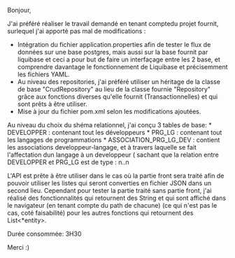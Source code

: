 Bonjour,

 J'ai préféré réaliser le travail demandé en tenant comptedu projet fournit, surlequel j'ai apporté pas mal de modifications :
   * Intégration du fichier application.properties afin de tester le flux de données sur une base postgres, mais aussi sur la base fournit par liquibase et  ceci a pour but de faire un interfaçage entre les 2 base, et comprendre davantage le fonctionnement de Liquibase et précisemment les fichiers YAML.
   * Au niveau des repositories, j'ai préféré utiliser un héritage de la classe de base "CrudRepository" au lieu de la classe fournie "Repository" grâce aux fonctions diverses qu'elle fournit (Transactionnelles) et qui sont prêts à être utiliser.
   * Mise à jour du fichier pom.xml selon les modifications ajoutées.
  
  Au niveau du choix du shéma relationnel, j'ai conçu 3 tables de base: 
     * DEVELOPPER             : contenant tout les développeurs
     * PRG_LG                 : contenant tout les langages de programmations
     * ASSOCIATION_PRG_LG_DEV : contient les associations developpeur-langage, et à travers laquelle se fait l'affectation dun langage à un developpeur ( sachant que la relation entre DEVELOPPER et PRG_LG est de type : n..n 
  
  L'API est prête à être utiliser dans le cas où la partie front sera traité afin de pouvoir utiliser les listes qui seront converties en fichier JSON dans un second lieu. Cependant pour tester la partie traité sans partie front, j'ai réalisé des fonctionnalités qui retournent des String et qui sont affiché dans le navigateur (en tenant compte du path de chacune) (ce qui n'est pas le cas, coté faisabilité) pour les autres fonctions qui retournent des List<*entity>.
  
  
  Durée consommée: 3H30
  
  Merci :)
  
    